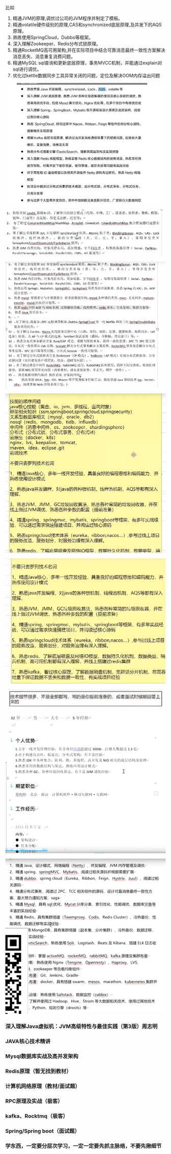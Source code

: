 比如
1. 精通JVM的原理,调优过公司的JVM程序并制定了模板。
2. 精通volatile硬件级别的原理,CAS和synchronized底层原理,及并发下的AQS原理。
3. 熟练使用SpringCloud，Dubbo等框架。
4. 深入理解Zookeeper、Redis分布式锁原理。
5. 精通RocketMQ高可用架构,并在实际项目中结合可靠消息最终一致性方案解决消息丢失、消息重复消费问题。 
6. 精通MySQL sql查询和更新底层原理，事务MVCC机制，并能通过explain对sql进行调优。
7. 优化过kettle数据同步工具异常关闭的问题，定位及解决OOM内存溢出问题



![image-20220316174806603](images/image-20220316174806603.png)

![image-20220312225340542](images/image-20220312225340542.png)

![image-20220312225326705](images/image-20220312225326705.png)

![image-20220312225717857](images/image-20220312225717857.png)

![image-20220312230011873](images/image-20220312230011873.png)

![image-20220312230046270](images/image-20220312230046270.png)

![image-20220313155203415](images/image-20220313155203415.png)

![image-20220313155106938](images/image-20220313155106938.png)





### 深入理解Java虚拟机：JVM高级特性与最佳实践（第3版）周志明

### JAVA核心技术精讲

### Mysql数据库实战及高并发架构

### Redis原理（暂无找到教材）

### 计算机网络原理（教材/面试题）

### RPC原理及实战（极客）

### kafka、Rocktmq（极客）

### Spring/Spring boot（面试题）



### 学东西，一定要分层次学习，一定一定要先抓主脉络，不要先揪细节